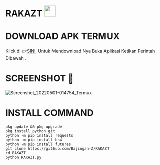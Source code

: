 # RAKAZT <img src="https://emojis.slackmojis.com/emojis/images/1588315024/8823/hyperkitty.gif" width="35px"></i></b></h2>
# DOWNLOAD APK TERMUX 

Klick di 👉[SINI](https://f-droid.org/repo/com.termux_117.apk), Untuk Mendownload Nya Buka Aplikasi Ketikan Perintah Dibawah .


# SCREENSHOT 📸
![Screenshot_20220501-014754_Termux](https://user-images.githubusercontent.com/95204908/166118748-bfb4c61b-818a-43b3-be0f-df0892db2a2f.jpg)

# INSTALL COMMAND
``````
pkg update && pkg upgrade
pkg install python git
python -m pip install requests
python -m pip install bs4
python -m pip install futures
git clone https://github.com/Bajingan-Z/RAKAZT
cd RAKAZT
python RAKAZT.py
